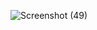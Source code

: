 
![Screenshot (49)](https://user-images.githubusercontent.com/111521577/187087022-3e1aaebf-6b45-4880-bd3b-df0ac2f5e0b2.png)
